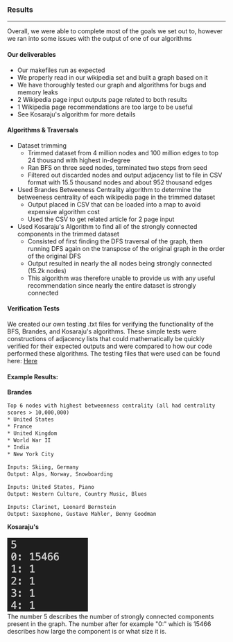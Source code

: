 
### Results
---
Overall, we were able to complete most of the goals we set out to, however we ran into some issues with the output of one of our algorithms
#### Our deliverables
   * Our makefiles run as expected
   * We properly read in our wikipedia set and built a graph based on it
   * We have thoroughly tested our graph and algorithms for bugs and memory leaks
   * 2 Wikipedia page input outputs page related to both results
   * 1 Wikipedia page recommendations are too large to be useful
   * See Kosaraju's algorithm for more details	 
#### Algorithms & Traversals
   * Dataset trimming
      * Trimmed dataset from 4 million nodes and 100 million edges to top 24 thousand with highest in-degree
      * Ran BFS on three seed nodes, terminated two steps from seed
      * Filtered out discarded nodes and output adjacency list to file in CSV format with 15.5 thousand nodes and about 952 thousand edges
   * Used Brandes Betweeness Centrality algorithm to determine the betweeness centrality of each wikipedia page in the trimmed dataset
      * Output placed in CSV that can be loaded into a map to avoid expensive algorithm cost 
      * Used the CSV to get related article for 2 page input	 
   * Used Kosaraju's Algorithm to find all of the strongly connected components in the trimmed dataset
    	* Consisted of first finding the DFS traversal of the graph, then running DFS again on the transpose of the original graph in the order of the original DFS
    	* Output resulted in nearly the all nodes being strongly connected (15.2k nodes)
    	* This algorithm was therefore unable to provide us with any useful recommendation since nearly the entire dataset is strongly connected
#### Verification Tests
We created our own testing .txt files for verifying the functionality of the BFS, Brandes, and Kosaraju's algorithms. These simple tests were constructions of adjacency lists that could mathematically be quickly verified for their expected outputs and were compared to how our code performed these algorithms. The testing files that were used can be found here: [Here](https://github.com/zayaanali/cs225-final-project/tree/main/tests)

#### Example Results:

**Brandes**

```
Top 6 nodes with highest betweenness centrality (all had centrality scores > 10,000,000)
* United States
* France
* United Kingdom
* World War II
* India
* New York City
```
```
Inputs: Skiing, Germany
Output: Alps, Norway, Snowboarding
```
```
Inputs: United States, Piano
Output: Western Culture, Country Music, Blues
```
```
Inputs: Clarinet, Leonard Bernstein
Output: Saxophone, Gustave Mahler, Benny Goodman
```

**Kosaraju's**
<br><br>
![Kosaraju Output](images/kosaraju_result.png)
<br>
The number 5 describes the number of strongly connected components present in the graph. The number after for example "0:" which is 15466 describes how large the component is or what size it is.

